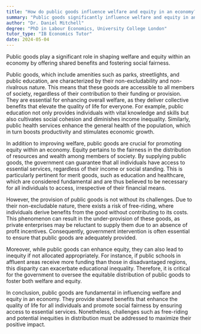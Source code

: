 ```yaml
---
title: "How do public goods influence welfare and equity in an economy?"
summary: "Public goods significantly influence welfare and equity in an economy by providing shared benefits and promoting social fairness."
author: "Dr. Daniel Mitchell"
degree: "PhD in Labour Economics, University College London"
tutor_type: "IB Economics Tutor"
date: 2024-05-04
---
```


Public goods play a significant role in shaping welfare and equity within an economy by offering shared benefits and fostering social fairness.

Public goods, which include amenities such as parks, streetlights, and public education, are characterized by their non-excludability and non-rivalrous nature. This means that these goods are accessible to all members of society, regardless of their contribution to their funding or provision. They are essential for enhancing overall welfare, as they deliver collective benefits that elevate the quality of life for everyone. For example, public education not only provides individuals with vital knowledge and skills but also cultivates social cohesion and diminishes income inequality. Similarly, public health services enhance the general health of the population, which in turn boosts productivity and stimulates economic growth.

In addition to improving welfare, public goods are crucial for promoting equity within an economy. Equity pertains to the fairness in the distribution of resources and wealth among members of society. By supplying public goods, the government can guarantee that all individuals have access to essential services, regardless of their income or social standing. This is particularly pertinent for merit goods, such as education and healthcare, which are considered fundamental and are thus believed to be necessary for all individuals to access, irrespective of their financial means.

However, the provision of public goods is not without its challenges. Due to their non-excludable nature, there exists a risk of free-riding, where individuals derive benefits from the good without contributing to its costs. This phenomenon can result in the under-provision of these goods, as private enterprises may be reluctant to supply them due to an absence of profit incentives. Consequently, government intervention is often essential to ensure that public goods are adequately provided.

Moreover, while public goods can enhance equity, they can also lead to inequity if not allocated appropriately. For instance, if public schools in affluent areas receive more funding than those in disadvantaged regions, this disparity can exacerbate educational inequality. Therefore, it is critical for the government to oversee the equitable distribution of public goods to foster both welfare and equity.

In conclusion, public goods are fundamental in influencing welfare and equity in an economy. They provide shared benefits that enhance the quality of life for all individuals and promote social fairness by ensuring access to essential services. Nonetheless, challenges such as free-riding and potential inequities in distribution must be addressed to maximize their positive impact.
    